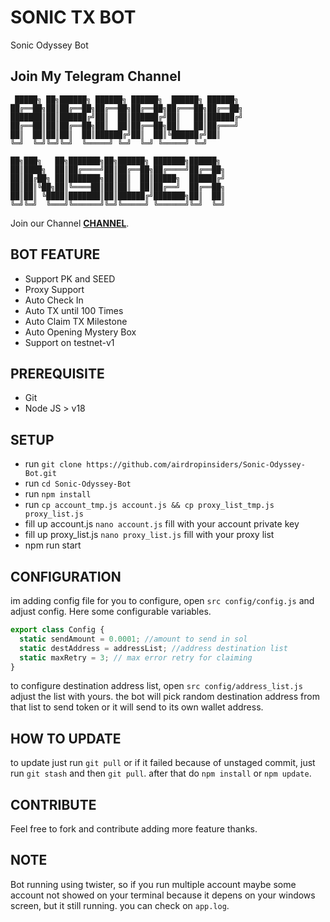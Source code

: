 # SONIC TX BOT

Sonic Odyssey Bot 

## Join My Telegram Channel
```
 █████╗ ██╗██████╗ ██████╗ ██████╗  ██████╗ ██████╗ 
██╔══██╗██║██╔══██╗██╔══██╗██╔══██╗██╔═══██╗██╔══██╗
███████║██║██████╔╝██║  ██║██████╔╝██║   ██║██████╔╝
██╔══██║██║██╔══██╗██║  ██║██╔══██╗██║   ██║██╔═══╝ 
██║  ██║██║██║  ██║██████╔╝██║  ██║╚██████╔╝██║     
╚═╝  ╚═╝╚═╝╚═╝  ╚═════╝ ╚═╝  ╚═╝ ╚═════╝ ╚═╝     
                                                    
██╗███╗   ██╗███████╗██╗██████╗ ███████╗██████╗     
██║████╗  ██║██╔════╝██║██╔══██╗██╔════╝██╔══██╗    
██║██╔██╗ ██║███████╗██║██║  ██║█████╗  ██████╔╝    
██║██║╚██╗██║╚════██║██║██║  ██║██╔══╝  ██╔══██╗    
██║██║ ╚████║███████║██║██████╔╝███████╗██║  ██║    
╚═╝╚═╝  ╚═══╝╚══════╝╚═╝╚═════╝ ╚══════╝╚═╝  ╚═╝    

```           
                                              
                                              

Join our Channel
[**CHANNEL**](https://t.me/AirdropInsiderID).

## BOT FEATURE

- Support PK and SEED
- Proxy Support
- Auto Check In
- Auto TX until 100 Times
- Auto Claim TX Milestone
- Auto Opening Mystery Box
- Support on testnet-v1

## PREREQUISITE

- Git
- Node JS > v18

## SETUP

- run `git clone https://github.com/airdropinsiders/Sonic-Odyssey-Bot.git`
- run `cd Sonic-Odyssey-Bot`
- run `npm install`
- run `cp account_tmp.js account.js && cp proxy_list_tmp.js proxy_list.js` 
- fill up account.js `nano account.js` fill with your account private key
- fill up proxy_list.js `nano proxy_list.js` fill with your proxy list
- npm run start

## CONFIGURATION

im adding config file for you to configure, open `src config/config.js` and adjust config. Here some configurable variables.

```js
export class Config {
  static sendAmount = 0.0001; //amount to send in sol
  static destAddress = addressList; //address destination list
  static maxRetry = 3; // max error retry for claiming
}
```

to configure destination address list, open `src config/address_list.js` adjust the list with yours. the bot will pick random destination address from that list to send token or it will send to its own wallet address.

## HOW TO UPDATE

to update just run `git pull` or if it failed because of unstaged commit, just run `git stash` and then `git pull`. after that do `npm install` or `npm update`.

## CONTRIBUTE

Feel free to fork and contribute adding more feature thanks.

## NOTE

Bot running using twister, so if you run multiple account maybe some account not showed on your terminal because it depens on your windows screen, but it still running. you can check on `app.log`.
